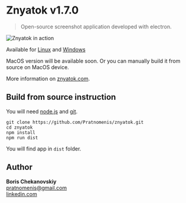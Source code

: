 # Znyatok v1.7.0

> Open-source screenshot application developed with electron.

![Znyatok in action](https://znyatok.com/znyatok160.png)

Available for [Linux](https://github.com/Pratnomenis/znyatok/releases/download/1.7.0/znyatok_1.7.0_amd64.deb) and [Windows](https://github.com/Pratnomenis/znyatok/releases/download/1.7.0/Znyatok.Setup.1.7.0.exe)

MacOS version will be available soon. Or you can manually build it from source on MacOS device.



More information on [znyatok.com](https://znyatok.com/).

## Build from source instruction
You will need [node.js](https://nodejs.org/) and [git](https://git-scm.com/).
```
git clone https://github.com/Pratnomenis/znyatok.git
cd znyatok
npm install
npm run dist
```
You will find app in `dist` folder.
## Author
__Boris Chekanovskiy__ <br>
[pratnomenis@gmail.com](mailto:pratnomenis+znyatok@gmail.com) <br>
[linkedin.com](https://www.linkedin.com/in/boris-savenko/)